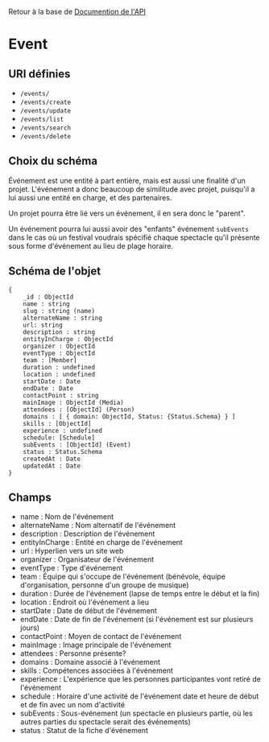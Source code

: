 Retour à la base de [Documention de l'API](readme.md)

# Event

## URI définies
- `/events/`
- `/events/create`
- `/events/update`
- `/events/list`
- `/events/search`
- `/events/delete`


## Choix du schéma
Événement est une entité à part entière, mais est aussi une finalité d'un projet. L'événement a donc beaucoup de similitude avec projet, puisqu'il a lui aussi une entité en charge, et des partenaires.

Un projet pourra être lié vers un événement, il en sera donc le "parent".

Un événement pourra lui aussi avoir des "enfants" événement `subEvents` dans le cas où un festival voudrais spécifié chaque spectacle qu'il présente sous forme d'événement au lieu de plage horaire.


## Schéma de l'objet 
```
{
    _id : ObjectId
    name : string
    slug : string (name)
    alternateName : string
    url: string
    description : string
    entityInCharge : ObjectId
    organizer : ObjectId
    eventType : ObjectId
    team : [Member]
    duration : undefined
    location : undefined
    startDate : Date
    endDate : Date
    contactPoint : string
    mainImage : ObjectId (Media)
    attendees : [ObjectId] (Person)
    domains : [ { domain: ObjectId, Status: {Status.Schema} } ]
    skills : [ObjectId]
    experience : undefined
    schedule: [Schedule]
    subEvents : [ObjectId] (Event)
    status : Status.Schema
    createdAt : Date
    updatedAt : Date
}
```
## Champs
- name : Nom de l'événement
- alternateName : Nom alternatif de l'événement
- description : Description de l'événement
- entityInCharge : Entité en charge de l'événement
- url : Hyperlien vers un site web
- organizer : Organisateur de l'événement
- eventType : Type d'événement
- team : Équipe qui s'occupe de l'événement (bénévole, équipe d'organisation, personne d'un groupe de musique)
- duration : Durée de l'événement (lapse de temps entre le début et la fin)
- location : Endroit où l'événement a lieu
- startDate : Date de début de l'événement
- endDate : Date de fin de l'événement (si l'événement est sur plusieurs jours)
- contactPoint : Moyen de contact de l'événement
- mainImage : Image principale de l'événement
- attendees : Personne présente?
- domains : Domaine associé à l'événement
- skills : Compétences associées à l'événement
- experience : L'expérience que les personnes participantes vont retiré de l'événement
- schedule : Horaire d'une activité de l'événement date et heure de début et de fin avec un nom d'activité
- subEvents : Sous-événement (un spectacle en plusieurs partie, où les autres parties du spectacle serait des événements)
- status : Statut de la fiche d'événement






